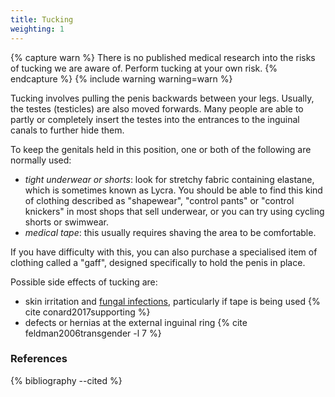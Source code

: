 ```yaml
---
title: Tucking
weighting: 1
---
```


{% capture warn %}
There is no published medical research into the risks of tucking we are aware of. Perform tucking at your own risk.
{% endcapture %}
{% include warning warning=warn %}

Tucking involves pulling the penis backwards between your legs. Usually, the testes (testicles) are also moved forwards. Many people are able to partly or completely insert the testes into the entrances to the inguinal canals to further hide them.

To keep the genitals held in this position, one or both of the following are normally used:

- *tight underwear or shorts*: look for stretchy fabric containing elastane, which is sometimes known as Lycra. You should be able to find this kind of clothing described as "shapewear", "control pants" or "control knickers" in most shops that sell underwear, or you can try using cycling shorts or swimwear.
- *medical tape*: this usually requires shaving the area to be comfortable.

If you have difficulty with this, you can also purchase a specialised item of clothing called a "gaff", designed specifically to hold the penis in place.

Possible side effects of tucking are:

- skin irritation and [fungal infections](http://www.nhs.uk/Conditions/Ringworm/Pages/Introduction.aspx), particularly if tape is being used {% cite conard2017supporting %}
- defects or hernias at the external inguinal ring {% cite feldman2006transgender -l 7 %}

### References

{% bibliography --cited %}